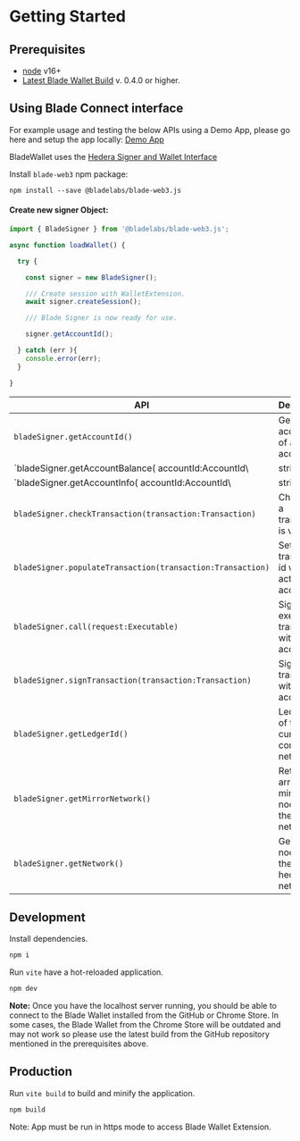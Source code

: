 # Getting Started

## Prerequisites

* [node](https://nodejs.org/) v16+
* [Latest Blade Wallet Build](https://github.com/Blade-Labs/wallet-web#installation-of-browser-extension) v. 0.4.0 or higher.

## Using Blade Connect interface

For example usage and testing the below APIs using a Demo App, please go here and setup the app locally: [Demo App](https://github.com/Blade-Labs/wallet-demo)

BladeWallet uses the [Hedera Signer and Wallet Interface](https://hips.hedera.com/hip/hip-338)

Install `blade-web3` npm package:

`npm install --save @bladelabs/blade-web3.js`

#### Create new signer Object:

```javascript
import { BladeSigner } from '@bladelabs/blade-web3.js';

async function loadWallet() {

  try {

    const signer = new BladeSigner();

    /// Create session with WalletExtension.
    await signer.createSession();

    /// Blade Signer is now ready for use.

    signer.getAccountId();

  } catch (err ){
    console.error(err);
  }

}
```

| API                                                        | Description                                           |
| ---------------------------------------------------------- | ----------------------------------------------------- |
| `bladeSigner.getAccountId()`                               | Get accountId of active account.                      |
| \`bladeSigner.getAccountBalance( accountId:AccountId\\     | string)\`                                             |
| \`bladeSigner.getAccountInfo( accountId:AccountId\\        | string)\`                                             |
| `bladeSigner.checkTransaction(transaction:Transaction)`    | Check that a transaction is valid.                    |
| `bladeSigner.populateTransaction(transaction:Transaction)` | Set transaction id with active account.               |
| `bladeSigner.call(request:Executable)`                     | Sign and execute a transaction with active account.   |
| `bladeSigner.signTransaction(transaction:Transaction)`     | Sign a transaction with active account.               |
| `bladeSigner.getLedgerId()`                                | Ledger Id of the currently connected network.         |
| `bladeSigner.getMirrorNetwork()`                           | Return array of mirror nodes for the current network. |
| `bladeSigner.getNetwork()`                                 | Get map of nodes for the current hedera network.      |

## Development

Install dependencies.

```bash
npm i
```

Run `vite` have a hot-reloaded application.

```bash
npm dev
```

**Note:** Once you have the localhost server running, you should be able to connect to the Blade Wallet installed from the GitHub or Chrome Store. In some cases, the Blade Wallet from the Chrome Store will be outdated and may not work so please use the latest build from the GitHub repository mentioned in the prerequisites above.

## Production

Run `vite build` to build and minify the application.

```bash
npm build
```

Note: App must be run in https mode to access Blade Wallet Extension.
